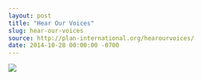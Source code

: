 ```yaml
---
layout: post
title: "Hear Our Voices"
slug: hear-our-voices
source: http://plan-international.org/hearourvoices/
date: 2014-10-28 00:00:00 -0700
---
```


<img src="{{ site.url }}/assets/img/screenshots/hear-our-voices.jpg">
